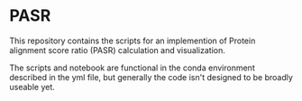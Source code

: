 # PASR

This repository contains the scripts for an implemention of Protein alignment score ratio (PASR) calculation and visualization.

The scripts and notebook are functional in the conda environment described in the yml file, but generally the code isn't designed to be broadly useable yet.

